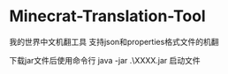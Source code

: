 # Minecrat-Translation-Tool
我的世界中文机翻工具  支持json和properties格式文件的机翻

下载jar文件后使用命令行 java -jar .\XXXX.jar 启动文件

